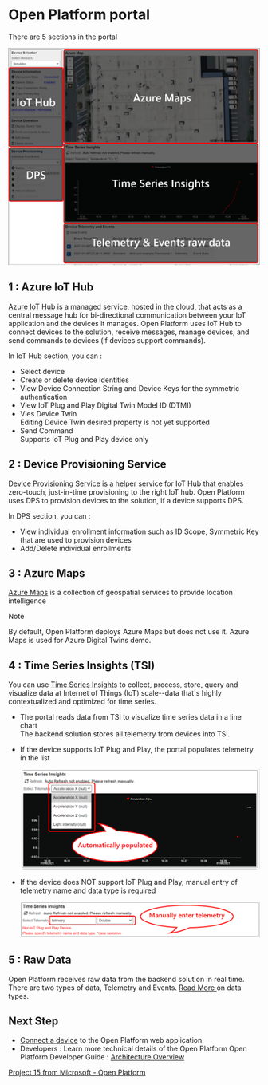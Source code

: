 # Open Platform portal

There are 5 sections in the portal

![Portal 01](media/Portal-01.png)

## 1 : Azure IoT Hub

[Azure IoT Hub](https://docs.microsoft.com/en-us/azure/iot-hub/about-iot-hub) is a managed service, hosted in the cloud, that acts as a central message hub for bi-directional communication between your IoT application and the devices it manages.
Open Platform uses IoT Hub to connect devices to the solution, receive messages, manage devices, and send commands to devices (if devices support commands).

In IoT Hub section, you can :

- Select device
- Create or delete device identities
- View Device Connection String and Device Keys for the symmetric authentication
- View IoT Plug and Play Digital Twin Model ID (DTMI)
- Vies Device Twin  
    Editing Device Twin desired property is not yet supported
- Send Command  
    Supports IoT Plug and Play device only

## 2 : Device Provisioning Service

[Device Provisioning Service](https://docs.microsoft.com/en-us/azure/iot-dps/about-iot-dps) is a helper service for IoT Hub that enables zero-touch, just-in-time provisioning to the right IoT hub.
Open Platform uses DPS to provision devices to the solution, if a device supports DPS.

In DPS section, you can :

- View individual enrollment information such as ID Scope, Symmetric Key that are used to provision devices
- Add/Delete individual enrollments

## 3 : Azure Maps

[Azure Maps](https://docs.microsoft.com/en-us/azure/azure-maps/about-azure-maps) is a collection of geospatial services to provide location intelligence  

> [!NOTE]  
> By default, Open Platform deploys Azure Maps but does not use it.  Azure Maps is used for Azure Digital Twins demo.

## 4 : Time Series Insights (TSI)

You can use [Time Series Insights](https://docs.microsoft.com/en-us/azure/time-series-insights/overview-what-is-tsi) to collect, process, store, query and visualize data at Internet of Things (IoT) scale--data that's highly contextualized and optimized for time series.

- The portal reads data from TSI to visualize time series data in a line chart  
    The backend solution stores all telemetry from devices into TSI.  

- If the device supports IoT Plug and Play, the portal populates telemetry in the list

    ![Portal 02](media/Portal-02.png)

- If the device does NOT support IoT Plug and Play, manual entry of telemetry name and data type is required

    ![Portal 03](media/Portal-03.png)

## 5 : Raw Data

Open Platform receives raw data from the backend solution in real time.  There are two types of data, Telemetry and Events.
[Read More ](../Developer-Guide/Data-Ingestion-Data-Pipeline.md) on data types.

## Next Step

- [Connect a device](ConnectingDevice.md) to the Open Platform web application
- Developers : Learn more technical details of the Open Platform Open Platform Developer Guide : [Architecture Overview](../Developer-Guide/Architecture-Overview.md)

[Project 15 from Microsoft - Open Platform](../README.md)